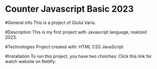 # Counter Javascript Basic 2023

#General info
This is a project of Giulia Vario.

#Description
This is my first project with Javascript language, realized 2023.

#Technologies
Project created with:
HTML
CSS
JavaScript

#Installation
To run this project, you have two choiches:
Click this link for watch website on Netlify:


